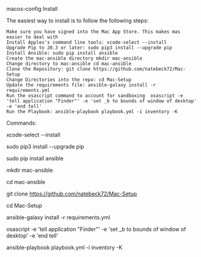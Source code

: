 macos-config
Install

The easiest way to install is to follow the following steps:

    Make sure you have signed into the Mac App Store. This makes mas easier to deal with
    Install Apples's command line tools: xcode-select --install
    Upgrade Pip to 20.3 or later: sudo pip3 install --upgrade pip
    Install Ansible: sudo pip install ansible
    Create the mac-ansible directory mkdir mac-ansible
    Change directory to mac-ansible cd mac-ansible
    Clone the Repository: git clone https://github.com/natebeck72/Mac-Setup
    Change Directories into the repo: cd Mac-Setup
    Update the requirements file: ansible-galaxy install -r requirements.yml
    Run the osascript command to account for sandboxing  osascript -e 'tell application "Finder"' -e 'set _b to bounds of window of desktop' -e 'end tell'
    Run the Playbook: ansible-playbook playbook.yml -i inventory -K

Commands:

 xcode-select --install
 
 sudo pip3 install --upgrade pip
 
 sudo pip install ansible
 
 mkdir mac-ansible 
 
 cd mac-ansible 
 
 git clone https://github.com/natebeck72/Mac-Setup
 
 cd Mac-Setup
 
 ansible-galaxy install -r requirements.yml
 
 osascript -e 'tell application "Finder"' -e 'set _b to bounds of window of desktop' -e 'end tell'
 
 ansible-playbook playbook.yml -i inventory -K
